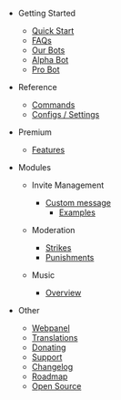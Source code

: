 - Getting Started

  - [Quick Start](/el/getting-started/quick-start.md)
  - [FAQs](/el/getting-started/faq.md)
  - [Our Bots](/el/getting-started/our-bots.md)
  - [Alpha Bot](/el/getting-started/alpha.md)
  - [Pro Bot](/el/getting-started/pro.md)

- Reference

  - [Commands](/el/reference/commands.md)
  - [Configs / Settings](/el/reference/settings.md)

- Premium

  - [Features](/el/premium/features.md)

- Modules

  - Invite Management

    - [Custom message](/el/modules/invites/custom-messages.md)
      - [Examples](/el/modules/invites/examples.md)

  - Moderation

    - [Strikes](/el/modules/moderation/strikes.md)
    - [Punishments](/el/modules/moderation/punishments.md)

  - Music

    - [Overview](/el/modules/music/overview.md)

- Other

  - [Webpanel](/el/other/webpanel.md)
  - [Translations](/el/other/translations.md)
  - [Donating](/el/other/donating.md)
  - [Support](/el/other/support.md)
  - [Changelog](/el/other/changelog.md)
  - [Roadmap](/el/other/roadmap.md)
  - [Open Source](/el/other/open-source.md)
